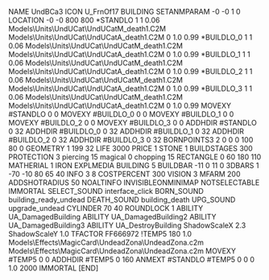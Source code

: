 NAME  UndBCa3
ICON U_FrnOf17
BUILDING
SETANMPARAM -0 -0 1 0
LOCATION -0 -0 800 800
*STANDLO      1 1 0.06 Models\Units\UndUCat\UndUCatM_death1.C2M Models\Units\UndUCat\UndUCatA_death1.C2M  0 1.0  0.99
*BUILDLO_0    1 1 0.06 Models\Units\UndUCat\UndUCatM_death1.C2M Models\Units\UndUCat\UndUCatA_death1.C2M  0 1.0  0.99
*BUILDLO_1    1 1 0.06 Models\Units\UndUCat\UndUCatM_death1.C2M Models\Units\UndUCat\UndUCatA_death1.C2M  0 1.0  0.99
*BUILDLO_2    1 1 0.06 Models\Units\UndUCat\UndUCatM_death1.C2M Models\Units\UndUCat\UndUCatA_death1.C2M  0 1.0  0.99
*BUILDLO_3    1 1 0.06 Models\Units\UndUCat\UndUCatM_death1.C2M Models\Units\UndUCat\UndUCatA_death1.C2M  0 1.0  0.99
MOVEXY #STANDLO   0 0
MOVEXY #BUILDLO_0 0 0
MOVEXY #BUILDLO_1 0 0
MOVEXY #BUILDLO_2 0 0
MOVEXY #BUILDLO_3 0 0
ADDHDIR #STANDLO 0 32
ADDHDIR #BUILDLO_0 0 32
ADDHDIR #BUILDLO_1 0 32
ADDHDIR #BUILDLO_2 0 32
ADDHDIR #BUILDLO_3 0 32
BORNPOINTS3 2 0 0 0 100 80 0
GEOMETRY 1 199 32
LIFE     3000
PRICE 1 STONE 1
BUILDSTAGES 300
PROTECTION 3 piercing 15 magical 0 chopping 15
RECTANGLE    0 60 180 110
MATHERIAL 1 IRON
EXPLMEDIA BUILDING 5
BUILDBAR    -11 0 11 0
3DBARS 1 -70 -10 80 65 40
INFO 3 8
COSTPERCENT 300
VISION 3
MFARM 200
ADDSHOTRADIUS 50
NOALTINFO
INVISIBLEONMINIMAP
NOTSELECTABLE
IMMORTAL
SELECT_SOUND interface_click
BORN_SOUND building_ready_undead
DEATH_SOUND building_death
UPG_SOUND upgrade_undead
CYLINDER 70 40
ROUNDLOCK 1
ABILITY UA_DamagedBuilding
ABILITY UA_DamagedBuilding2
ABILITY UA_DamagedBuilding3
ABILITY UA_DestroyBuilding
ShadowScaleX 2.3
ShadowScaleY 1.0
TFACTOR FF666972
!TEMP5 180 1.0 Models\Effects\MagicCard\UndeadZona\UndeadZona.c2m Models\Effects\MagicCard\UndeadZona\UndeadZona.c2m
MOVEXY  #TEMP5 0 0
ADDHDIR #TEMP5 0 160
ANMEXT #STANDLO #TEMP5 0 0 0 1.0 2000
IMMORTAL
[END]
